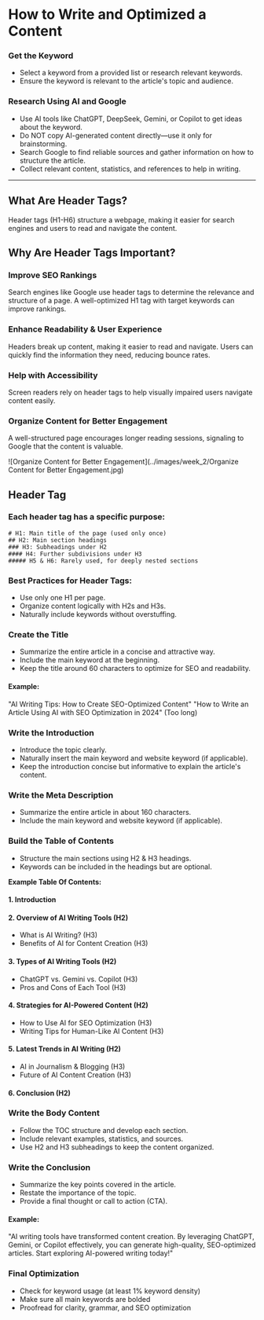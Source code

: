 # How to Write and Optimized a Content

### Get the Keyword

- Select a keyword from a provided list or research relevant keywords.
- Ensure the keyword is relevant to the article's topic and audience.

### Research Using AI and Google
- Use AI tools like ChatGPT, DeepSeek, Gemini, or Copilot to get ideas about the keyword.
- Do NOT copy AI-generated content directly—use it only for brainstorming.
- Search Google to find reliable sources and gather information on how to structure the article.
- Collect relevant content, statistics, and references to help in writing.

---

## **What Are Header Tags?**
Header tags (H1-H6) structure a webpage, making it easier for search engines and users to read and navigate the content. 

## **Why Are Header Tags Important?**
### **Improve SEO Rankings**

Search engines like Google use header tags to determine the relevance and structure of a page. A well-optimized H1 tag with target keywords can improve rankings.

### **Enhance Readability & User Experience**

Headers break up content, making it easier to read and navigate. Users can quickly find the information they need, reducing bounce rates.

### **Help with Accessibility**

Screen readers rely on header tags to help visually impaired users navigate content easily.

### **Organize Content for Better Engagement**

A well-structured page encourages longer reading sessions, signaling to Google that the content is valuable.

![Organize Content for Better Engagement](../images/week_2/Organize Content for Better Engagement.jpg)

## **Header Tag** 

### Each header tag has a specific purpose:

```
# H1: Main title of the page (used only once)
## H2: Main section headings
### H3: Subheadings under H2
#### H4: Further subdivisions under H3
##### H5 & H6: Rarely used, for deeply nested sections
```


### **Best Practices for Header Tags:**
- Use only one H1 per page.
- Organize content logically with H2s and H3s.
- Naturally include keywords without overstuffing.

### **Create the Title**
- Summarize the entire article in a concise and attractive way.
- Include the main keyword at the beginning.
- Keep the title around 60 characters to optimize for SEO and readability.

#### Example:
"AI Writing Tips: How to Create SEO-Optimized Content"
 "How to Write an Article Using AI with SEO Optimization in 2024" (Too long)

### **Write the Introduction**
- Introduce the topic clearly.
- Naturally insert the main keyword and website keyword (if applicable).
- Keep the introduction concise but informative to explain the article's content.

### **Write the Meta Description**
- Summarize the entire article in about 160 characters.
- Include the main keyword and website keyword (if applicable).

### **Build the Table of Contents**
- Structure the main sections using H2 & H3 headings.
- Keywords can be included in the headings but are optional.


**Example Table Of Contents:**

#### 1. **Introduction**
#### 2. **Overview of AI Writing Tools (H2)**
   - What is AI Writing? (H3)
   - Benefits of AI for Content Creation (H3)
#### 3. **Types of AI Writing Tools (H2)**
  - ChatGPT vs. Gemini vs. Copilot (H3)
  - Pros and Cons of Each Tool (H3)
#### 4. **Strategies for AI-Powered Content (H2)**
  - How to Use AI for SEO Optimization (H3)
  - Writing Tips for Human-Like AI Content (H3)
#### 5. Latest Trends in AI Writing (H2)
  - AI in Journalism & Blogging (H3)
  - Future of AI Content Creation (H3)
#### 6. **Conclusion (H2)**

### Write the Body Content
  - Follow the TOC structure and develop each section.
  - Include relevant examples, statistics, and sources.
  - Use H2 and H3 subheadings to keep the content organized.
### Write the Conclusion
  - Summarize the key points covered in the article.
  - Restate the importance of the topic.
  - Provide a final thought or call to action (CTA).
#### Example:
  "AI writing tools have transformed content creation. By leveraging ChatGPT, Gemini, or Copilot effectively, you can generate high-quality, SEO-optimized articles. Start exploring AI-powered writing today!"

### **Final Optimization**
  - Check for keyword usage (at least 1% keyword density)
  - Make sure all main keywords are bolded
  - Proofread for clarity, grammar, and SEO optimization

